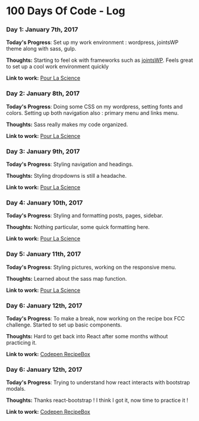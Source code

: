# 100 Days Of Code - Log


### Day 1: January 7th, 2017

**Today's Progress**: Set up my work environment : wordpress, jointsWP theme along with sass, gulp.

**Thoughts:** Starting to feel ok with frameworks such as [jointsWP](http://jointswp.com/). Feels great to set up a cool work environment quickly

**Link to work:** [Pour La Science](https://github.com/BPagoaga/wp_pourlascience)


### Day 2: January 8th, 2017

**Today's Progress**: Doing some CSS on my wordpress, setting fonts and colors. Setting up both navigation also : primary menu and links menu.

**Thoughts:** Sass really makes my code organized.

**Link to work:** [Pour La Science](https://github.com/BPagoaga/wp_pourlascience)


### Day 3: January 9th, 2017

**Today's Progress**: Styling navigation and headings.

**Thoughts:** Styling dropdowns is still a headache.

**Link to work:** [Pour La Science](https://github.com/BPagoaga/wp_pourlascience)


### Day 4: January 10th, 2017

**Today's Progress**: Styling and formatting posts, pages, sidebar.

**Thoughts:** Nothing particular, some quick formatting here.

**Link to work:** [Pour La Science](https://github.com/BPagoaga/wp_pourlascience)


### Day 5: January 11th, 2017

**Today's Progress**: Styling pictures, working on the responsive menu.

**Thoughts:** Learned about the sass map function.

**Link to work:** [Pour La Science](https://github.com/BPagoaga/wp_pourlascience)


### Day 6: January 12th, 2017

**Today's Progress**: To make a break, now working on the recipe box FCC challenge. Started to set up basic components.

**Thoughts:** Hard to get back into React after some months without practicing it.

**Link to work:** [Codepen RecipeBox](http://codepen.io/BPagoaga/pen/rjegZM?editors=1000)


### Day 6: January 12th, 2017

**Today's Progress**: Trying to understand how react interacts with bootstrap modals.

**Thoughts:** Thanks react-bootstrap ! I think I got it, now time to practice it !

**Link to work:** [Codepen RecipeBox](http://codepen.io/BPagoaga/pen/rjegZM?editors=1000)

